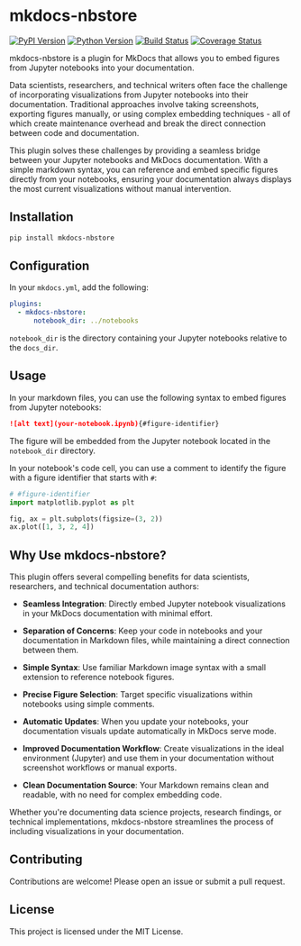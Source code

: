 # mkdocs-nbstore

[![PyPI Version][pypi-v-image]][pypi-v-link]
[![Python Version][python-v-image]][python-v-link]
[![Build Status][GHAction-image]][GHAction-link]
[![Coverage Status][codecov-image]][codecov-link]

mkdocs-nbstore is a plugin for MkDocs that allows you
to embed figures from Jupyter notebooks into your documentation.

Data scientists, researchers, and technical writers often face the
challenge of incorporating visualizations from Jupyter notebooks
into their documentation.
Traditional approaches involve taking screenshots, exporting figures manually,
or using complex embedding techniques - all of which create maintenance
overhead and break the direct connection between code and documentation.

This plugin solves these challenges by providing a seamless bridge between
your Jupyter notebooks and MkDocs documentation.
With a simple markdown syntax, you can reference and embed specific
figures directly from your notebooks, ensuring your documentation always
displays the most current visualizations without manual intervention.

## Installation

```bash
pip install mkdocs-nbstore
```

## Configuration

In your `mkdocs.yml`, add the following:

```yaml
plugins:
  - mkdocs-nbstore:
      notebook_dir: ../notebooks
```

`notebook_dir` is the directory containing your Jupyter notebooks
relative to the `docs_dir`.

## Usage

In your markdown files, you can use the following syntax to embed
figures from Jupyter notebooks:

```markdown
![alt text](your-notebook.ipynb){#figure-identifier}
```

The figure will be embedded from the Jupyter notebook
located in the `notebook_dir` directory.

In your notebook's code cell,
you can use a comment to identify the figure
with a figure identifier that starts with `#`:

```python title="../notebooks/your-notebook.ipynb"
# #figure-identifier
import matplotlib.pyplot as plt

fig, ax = plt.subplots(figsize=(3, 2))
ax.plot([1, 3, 2, 4])
```

## Why Use mkdocs-nbstore?

This plugin offers several compelling benefits for data scientists, researchers, and technical documentation authors:

- **Seamless Integration**: Directly embed Jupyter notebook visualizations in your MkDocs documentation with minimal effort.

- **Separation of Concerns**: Keep your code in notebooks and your documentation in Markdown files, while maintaining a direct connection between them.

- **Simple Syntax**: Use familiar Markdown image syntax with a small extension to reference notebook figures.

- **Precise Figure Selection**: Target specific visualizations within notebooks using simple comments.

- **Automatic Updates**: When you update your notebooks, your documentation visuals update
  automatically in MkDocs serve mode.

- **Improved Documentation Workflow**: Create visualizations in the ideal environment (Jupyter) and use them in your documentation without screenshot workflows or manual exports.

- **Clean Documentation Source**: Your Markdown remains clean and readable, with no need for complex embedding code.

Whether you're documenting data science projects, research findings, or technical implementations, mkdocs-nbstore streamlines the process of including visualizations in your documentation.

## Contributing

Contributions are welcome! Please open an issue or submit a pull request.

## License

This project is licensed under the MIT License.

<!-- Badges -->
[pypi-v-image]: https://img.shields.io/pypi/v/mkdocs-nbstore.svg
[pypi-v-link]: https://pypi.org/project/mkdocs-nbstore/
[python-v-image]: https://img.shields.io/pypi/pyversions/mkdocs-nbstore.svg
[python-v-link]: https://pypi.org/project/mkdocs-nbstore
[GHAction-image]: https://github.com/daizutabi/mkdocs-nbstore/actions/workflows/ci.yaml/badge.svg?branch=main&event=push
[GHAction-link]: https://github.com/daizutabi/mkdocs-nbstore/actions?query=event%3Apush+branch%3Amain
[codecov-image]: https://codecov.io/github/daizutabi/mkdocs-nbstore/coverage.svg?branch=main
[codecov-link]: https://codecov.io/github/daizutabi/mkdocs-nbstore?branch=main
